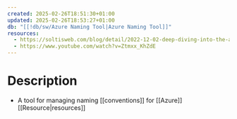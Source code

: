 ```yaml
---
created: 2025-02-26T18:51:30+01:00
updated: 2025-02-26T18:53:27+01:00
db: "[[!db/sw/Azure Naming Tool|Azure Naming Tool]]"
resources:
  - https://soltisweb.com/blog/detail/2022-12-02-deep-diving-into-the-azure-naming-tool
  - https://www.youtube.com/watch?v=Ztmxx_KhZdE
---
```

# Description
- A tool for managing naming [[conventions]] for [[Azure]] [[Resource|resources]]